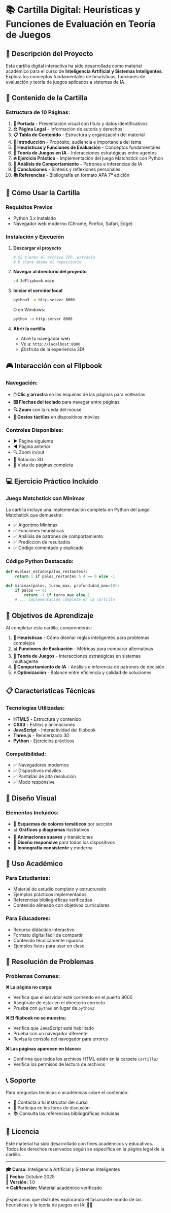 # 📚 Cartilla Digital: Heurísticas y Funciones de Evaluación en Teoría de Juegos

## 🎯 Descripción del Proyecto

Esta cartilla digital interactiva ha sido desarrollada como material académico para el curso de **Inteligencia Artificial y Sistemas Inteligentes**. Explora los conceptos fundamentales de heurísticas, funciones de evaluación y teoría de juegos aplicados a sistemas de IA.

## 📖 Contenido de la Cartilla

### Estructura de 10 Páginas:

1. **📄 Portada** - Presentación visual con título y datos identificativos
2. **⚖️ Página Legal** - Información de autoría y derechos
3. **📋 Tabla de Contenido** - Estructura y organización del material
4. **🚀 Introducción** - Propósito, audiencia e importancia del tema
5. **🧠 Heurísticas y Funciones de Evaluación** - Conceptos fundamentales
6. **🎲 Teoría de Juegos en IA** - Interacciones estratégicas entre agentes
7. **🔥 Ejercicio Práctico** - Implementación del juego Matchstick con Python
8. **🔬 Análisis de Comportamiento** - Patrones e inferencias de IA
9. **🎯 Conclusiones** - Síntesis y reflexiones personales
10. **📚 Referencias** - Bibliografía en formato APA 7ª edición

## 🚀 Cómo Usar la Cartilla

### Requisitos Previos
- Python 3.x instalado
- Navegador web moderno (Chrome, Firefox, Safari, Edge)

### Instalación y Ejecución

1. **Descargar el proyecto**
   ```bash
   # Si tienes el archivo ZIP, extráelo
   # O clona desde el repositorio
   ```

2. **Navegar al directorio del proyecto**
   ```bash
   cd 3dFlipbook-main
   ```

3. **Iniciar el servidor local**
   ```bash
   python3 -m http.server 8000
   ```
   
   O en Windows:
   ```bash
   python -m http.server 8000
   ```

4. **Abrir la cartilla**
   - Abre tu navegador web
   - Ve a: `http://localhost:8000`
   - ¡Disfruta de la experiencia 3D!

## 🎮 Interacción con el Flipbook

### Navegación:
- **🖱️ Clic y arrastra** en las esquinas de las páginas para voltearlas
- **⌨️ Flechas del teclado** para navegar entre páginas
- **🔍 Zoom** con la rueda del mouse
- **📱 Gestos táctiles** en dispositivos móviles

### Controles Disponibles:
- ▶️ Página siguiente
- ◀️ Página anterior
- 🔍 Zoom in/out
- 🔄 Rotación 3D
- 📖 Vista de páginas completa

## 💻 Ejercicio Práctico Incluido

### Juego Matchstick con Minimax
La cartilla incluye una implementación completa en Python del juego Matchstick que demuestra:

- ✅ Algoritmo Minimax
- ✅ Funciones heurísticas
- ✅ Análisis de patrones de comportamiento
- ✅ Predicción de resultados
- ✅ Código comentado y explicado

### Código Python Destacado:
```python
def evaluar_estado(palos_restantes):
    return 1 if palos_restantes % 4 == 0 else -1

def minimax(palos, turno_max, profundidad_max=10):
    if palos == 0:
        return -1 if turno_max else 1
    # ... implementación completa en la cartilla
```

## 🎯 Objetivos de Aprendizaje

Al completar esta cartilla, comprenderás:

1. **🧩 Heurísticas** - Cómo diseñar reglas inteligentes para problemas complejos
2. **📊 Funciones de Evaluación** - Métricas para comparar alternativas
3. **🎲 Teoría de Juegos** - Interacciones estratégicas en sistemas multiagente
4. **🤖 Comportamiento de IA** - Análisis e inferencia de patrones de decisión
5. **⚡ Optimización** - Balance entre eficiencia y calidad de soluciones

## 📋 Características Técnicas

### Tecnologías Utilizadas:
- **HTML5** - Estructura y contenido
- **CSS3** - Estilos y animaciones
- **JavaScript** - Interactividad del flipbook
- **Three.js** - Renderizado 3D
- **Python** - Ejercicios prácticos

### Compatibilidad:
- ✅ Navegadores modernos
- ✅ Dispositivos móviles
- ✅ Pantallas de alta resolución
- ✅ Modo responsive

## 🎨 Diseño Visual

### Elementos Incluidos:
- 🎨 **Esquemas de colores temáticos** por sección
- 📊 **Gráficos y diagramas** ilustrativos
- 🔄 **Animaciones suaves** y transiciones
- 📱 **Diseño responsive** para todos los dispositivos
- 🎯 **Iconografía consistente** y moderna

## 📖 Uso Académico

### Para Estudiantes:
- Material de estudio completo y estructurado
- Ejemplos prácticos implementados
- Referencias bibliográficas verificadas
- Contenido alineado con objetivos curriculares

### Para Educadores:
- Recurso didáctico interactivo
- Formato digital fácil de compartir
- Contenido técnicamente riguroso
- Ejemplos listos para usar en clase

## 🔧 Resolución de Problemas

### Problemas Comunes:

**❌ La página no carga:**
- Verifica que el servidor esté corriendo en el puerto 8000
- Asegúrate de estar en el directorio correcto
- Prueba con `python` en lugar de `python3`

**❌ El flipbook no se muestra:**
- Verifica que JavaScript esté habilitado
- Prueba con un navegador diferente
- Revisa la consola del navegador para errores

**❌ Las páginas aparecen en blanco:**
- Confirma que todos los archivos HTML estén en la carpeta `cartilla/`
- Verifica los permisos de lectura de archivos

## 📞 Soporte

Para preguntas técnicas o académicas sobre el contenido:
- 📧 Contacta a tu instructor del curso
- 💬 Participa en los foros de discusión
- 📚 Consulta las referencias bibliográficas incluidas

## 📜 Licencia

Este material ha sido desarrollado con fines académicos y educativos. Todos los derechos reservados según se especifica en la página legal de la cartilla.

---

**🎓 Curso:** Inteligencia Artificial y Sistemas Inteligentes  
**📅 Fecha:** Octubre 2025  
**🔖 Versión:** 1.0  
**⭐ Calificación:** Material académico verificado  

¡Esperamos que disfrutes explorando el fascinante mundo de las heurísticas y la teoría de juegos en IA! 🚀🤖